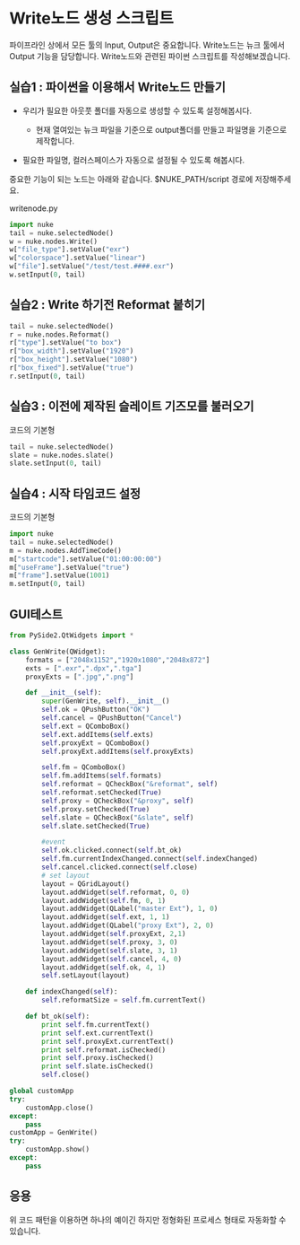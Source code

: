 # Write노드 생성 스크립트

파이프라인 상에서 모든 툴의 Input, Output은 중요합니다.
Write노드는 뉴크 툴에서 Output 기능을 담당합니다.
Write노드와 관련된 파이썬 스크립트를 작성해보겠습니다.

## 실습1 : 파이썬을 이용해서 Write노드 만들기
- 우리가 필요한 아웃풋 폴더를 자동으로 생성할 수 있도록 설정해봅시다.
    - 현재 열여있는 뉴크 파일을 기준으로 output폴더를 만들고 파일명을 기준으로 제작합니다.

- 필요한 파일명, 컬러스페이스가 자동으로 설정될 수 있도록 해봅시다.

중요한 기능이 되는 노드는 아래와 같습니다. $NUKE_PATH/script 경로에 저장해주세요.

writenode.py
```python
import nuke
tail = nuke.selectedNode()
w = nuke.nodes.Write()
w["file_type"].setValue("exr")
w["colorspace"].setValue("linear")
w["file"].setValue("/test/test.####.exr")
w.setInput(0, tail)
```

## 실습2 : Write 하기전 Reformat 붙히기

```python
tail = nuke.selectedNode()
r = nuke.nodes.Reformat()
r["type"].setValue("to box")
r["box_width"].setValue("1920")
r["box_height"].setValue("1080")
r["box_fixed"].setValue("true")
r.setInput(0, tail)
```


## 실습3 : 이전에 제작된 슬레이트 기즈모를 불러오기

코드의 기본형
```python
tail = nuke.selectedNode()
slate = nuke.nodes.slate()
slate.setInput(0, tail)
```

## 실습4 : 시작 타임코드 설정

코드의 기본형
```python
import nuke
tail = nuke.selectedNode()
m = nuke.nodes.AddTimeCode()
m["startcode"].setValue("01:00:00:00")
m["useFrame"].setValue("true")
m["frame"].setValue(1001)
m.setInput(0, tail)
```

## GUI테스트

```python
from PySide2.QtWidgets import *

class GenWrite(QWidget):
    formats = ["2048x1152","1920x1080","2048x872"]
    exts = [".exr",".dpx",".tga"]
    proxyExts = [".jpg",".png"]

    def __init__(self):
        super(GenWrite, self).__init__()
        self.ok = QPushButton("OK")
        self.cancel = QPushButton("Cancel")
        self.ext = QComboBox()
        self.ext.addItems(self.exts)
        self.proxyExt = QComboBox()
        self.proxyExt.addItems(self.proxyExts)

        self.fm = QComboBox()
        self.fm.addItems(self.formats)
        self.reformat = QCheckBox("&reformat", self)
        self.reformat.setChecked(True)
        self.proxy = QCheckBox("&proxy", self)
        self.proxy.setChecked(True)
        self.slate = QCheckBox("&slate", self)
        self.slate.setChecked(True)

        #event
        self.ok.clicked.connect(self.bt_ok)
        self.fm.currentIndexChanged.connect(self.indexChanged)
        self.cancel.clicked.connect(self.close)
        # set layout
        layout = QGridLayout()
        layout.addWidget(self.reformat, 0, 0)
        layout.addWidget(self.fm, 0, 1)
        layout.addWidget(QLabel("master Ext"), 1, 0)
        layout.addWidget(self.ext, 1, 1)
        layout.addWidget(QLabel("proxy Ext"), 2, 0)
        layout.addWidget(self.proxyExt, 2,1)
        layout.addWidget(self.proxy, 3, 0)
        layout.addWidget(self.slate, 3, 1)
        layout.addWidget(self.cancel, 4, 0)
        layout.addWidget(self.ok, 4, 1)
        self.setLayout(layout)

    def indexChanged(self):
        self.reformatSize = self.fm.currentText()

    def bt_ok(self):
        print self.fm.currentText()
        print self.ext.currentText()
        print self.proxyExt.currentText()
        print self.reformat.isChecked()
        print self.proxy.isChecked()
        print self.slate.isChecked()
        self.close()

global customApp
try:
    customApp.close()
except:
    pass
customApp = GenWrite()
try:
    customApp.show()
except:
    pass
```

## 응용
위 코드 패턴을 이용하면 하나의 예이긴 하지만 정형화된 프로세스 형태로 자동화할 수 있습니다.